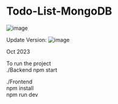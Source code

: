 # Todo-List-MongoDB


![image](https://github.com/Jolin-123/Todo-List-MongoDB/assets/101018568/02e377b9-a299-4fb7-a270-a6ddc66fdda7)


Update Version:
![image](https://github.com/Jolin-123/Todo-List-MongoDB/assets/101018568/166ec565-77ea-4d14-95c6-55b33319a02f)





Oct 2023    <br/>

To run the project     <br/>
./Backend npm start    <br/>

./Frontend         <br/>
npm install        <br/>
npm run dev        <br/>


